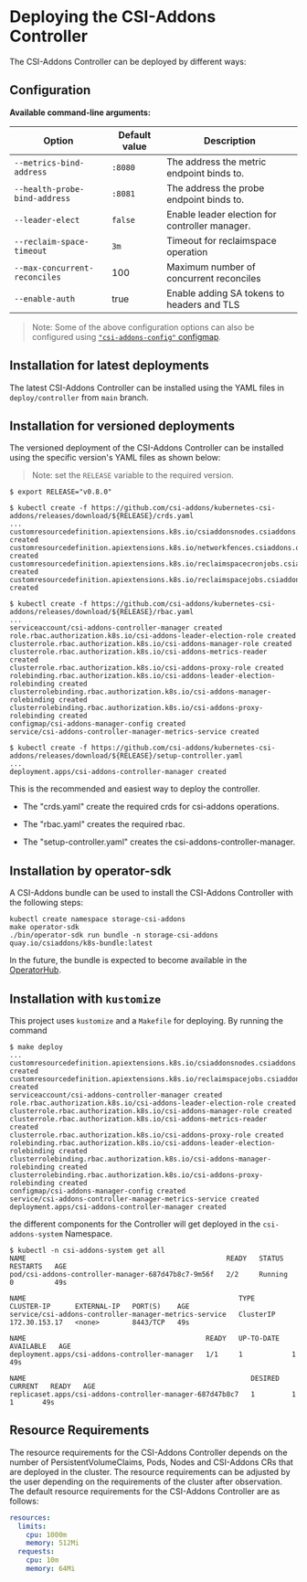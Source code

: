 # Deploying the CSI-Addons Controller

The CSI-Addons Controller can be deployed by different ways:

## Configuration

**Available command-line arguments:**

| Option                        | Default value | Description                                    |
| ----------------------------- | ------------- | ---------------------------------------------- |
| `--metrics-bind-address`      | `:8080`       | The address the metric endpoint binds to.      |
| `--health-probe-bind-address` | `:8081`       | The address the probe endpoint binds to.       |
| `--leader-elect`              | `false`       | Enable leader election for controller manager. |
| `--reclaim-space-timeout`     | `3m`          | Timeout for reclaimspace operation             |
| `--max-concurrent-reconciles` | 100           | Maximum number of concurrent reconciles        |
| `--enable-auth`               | true          | Enable adding SA tokens to headers and TLS     |

> Note: Some of the above configuration options can also be configured using [`"csi-addons-config"` configmap](./csi-addons-config.md).

## Installation for latest deployments

The latest CSI-Addons Controller can be installed using the YAML files in `deploy/controller` from `main` branch.

## Installation for versioned deployments

The versioned deployment of the CSI-Addons Controller can be installed using the specific version's YAML files as shown below:

> Note: set the `RELEASE` variable to the required version.

```console
$ export RELEASE="v0.8.0"

$ kubectl create -f https://github.com/csi-addons/kubernetes-csi-addons/releases/download/${RELEASE}/crds.yaml
...
customresourcedefinition.apiextensions.k8s.io/csiaddonsnodes.csiaddons.openshift.io created
customresourcedefinition.apiextensions.k8s.io/networkfences.csiaddons.openshift.io created
customresourcedefinition.apiextensions.k8s.io/reclaimspacecronjobs.csiaddons.openshift.io created
customresourcedefinition.apiextensions.k8s.io/reclaimspacejobs.csiaddons.openshift.io created

$ kubectl create -f https://github.com/csi-addons/kubernetes-csi-addons/releases/download/${RELEASE}/rbac.yaml
...
serviceaccount/csi-addons-controller-manager created
role.rbac.authorization.k8s.io/csi-addons-leader-election-role created
clusterrole.rbac.authorization.k8s.io/csi-addons-manager-role created
clusterrole.rbac.authorization.k8s.io/csi-addons-metrics-reader created
clusterrole.rbac.authorization.k8s.io/csi-addons-proxy-role created
rolebinding.rbac.authorization.k8s.io/csi-addons-leader-election-rolebinding created
clusterrolebinding.rbac.authorization.k8s.io/csi-addons-manager-rolebinding created
clusterrolebinding.rbac.authorization.k8s.io/csi-addons-proxy-rolebinding created
configmap/csi-addons-manager-config created
service/csi-addons-controller-manager-metrics-service created

$ kubectl create -f https://github.com/csi-addons/kubernetes-csi-addons/releases/download/${RELEASE}/setup-controller.yaml
...
deployment.apps/csi-addons-controller-manager created
```

This is the recommended and easiest way to deploy the controller.

- The "crds.yaml" create the required crds for csi-addons operations.

- The "rbac.yaml" creates the required rbac.

- The "setup-controller.yaml" creates the csi-addons-controller-manager.

## Installation by operator-sdk

A CSI-Addons bundle can be used to install the CSI-Addons Controller with the
following steps:

```console
kubectl create namespace storage-csi-addons
make operator-sdk
./bin/operator-sdk run bundle -n storage-csi-addons quay.io/csiaddons/k8s-bundle:latest
```

In the future, the bundle is expected to become available in the
[OperatorHub](https://operatorhub.io/).

## Installation with `kustomize`

This project uses `kustomize` and a `Makefile` for deploying. By running the
command

```console
$ make deploy
...
customresourcedefinition.apiextensions.k8s.io/csiaddonsnodes.csiaddons.openshift.io created
customresourcedefinition.apiextensions.k8s.io/reclaimspacejobs.csiaddons.openshift.io created
serviceaccount/csi-addons-controller-manager created
role.rbac.authorization.k8s.io/csi-addons-leader-election-role created
clusterrole.rbac.authorization.k8s.io/csi-addons-manager-role created
clusterrole.rbac.authorization.k8s.io/csi-addons-metrics-reader created
clusterrole.rbac.authorization.k8s.io/csi-addons-proxy-role created
rolebinding.rbac.authorization.k8s.io/csi-addons-leader-election-rolebinding created
clusterrolebinding.rbac.authorization.k8s.io/csi-addons-manager-rolebinding created
clusterrolebinding.rbac.authorization.k8s.io/csi-addons-proxy-rolebinding created
configmap/csi-addons-manager-config created
service/csi-addons-controller-manager-metrics-service created
deployment.apps/csi-addons-controller-manager created
```

the different components for the Controller will get deployed in the
`csi-addons-system` Namespace.

```console
$ kubectl -n csi-addons-system get all
NAME                                                 READY   STATUS    RESTARTS   AGE
pod/csi-addons-controller-manager-687d47b8c7-9m56f   2/2     Running   0          49s

NAME                                                    TYPE        CLUSTER-IP      EXTERNAL-IP   PORT(S)    AGE
service/csi-addons-controller-manager-metrics-service   ClusterIP   172.30.153.17   <none>        8443/TCP   49s

NAME                                            READY   UP-TO-DATE   AVAILABLE   AGE
deployment.apps/csi-addons-controller-manager   1/1     1            1           49s

NAME                                                       DESIRED   CURRENT   READY   AGE
replicaset.apps/csi-addons-controller-manager-687d47b8c7   1         1         1       49s
```

## Resource Requirements

The resource requirements for the CSI-Addons Controller depends on the number of
PersistentVolumeClaims, Pods, Nodes and CSI-Addons CRs that are deployed in the
cluster. The resource requirements can be adjusted by the user depending on the
requirements of the cluster after observation. The default resource requirements
for the CSI-Addons Controller are as follows:

```yaml
resources:
  limits:
    cpu: 1000m
    memory: 512Mi
  requests:
    cpu: 10m
    memory: 64Mi
```
